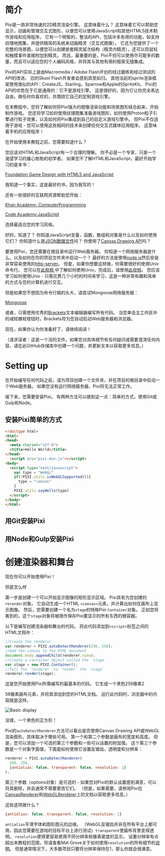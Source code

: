 # 简介

Pixi是一款非常快速的2D精灵渲染引擎。 这意味着什么？ 这意味着它可以帮助您显示，动画和管理交互式图形，以便您可以使用JavaScript和其他HTML5技术制作游戏和应用程序。 它有一个明智的，整洁的API，包括许多有用的功能，如支持纹理地图集，并提供精简的系统来动画精灵（交互式图像）。 它还为您提供了一个完整的场景图，以便您可以创建嵌套精灵层次结构（精灵内精灵），还可以将鼠标和触摸事件直接附加到精灵。 而且，最重要的是，Pixi不但可以使用尽可能多的数量，而且可以适应您的个人编码风格，并将其与其他有用的框架无缝集成。

Pixi的API实际上是由Macromedia / Adobe Flash开创的经过磨练和经过测试的API的改进。 旧的Skool Flash开发者会感到宾至如归。 其他当前的sprite渲染框架使用类似的API：CreateJS，Starling，Sparrow和Apple的SpriteKit。 Pixi的API的优势在于它是通用的：它不是游戏引擎。 这是很好的，因为它让你完全表达自由，做任何你喜欢的，并围绕它自己的定制游戏引擎。

在本教程中，您将了解如何将Pixi强大的图像渲染功能和场景图形结合起来，开始制作游戏。 您还将学习如何使用纹理图集准备游戏图形，如何使用Proton粒子引擎进行粒子效果，以及如何将Pixi集成到自己的自定义游戏引擎中。 但Pixi不仅适用于游戏 - 您可以使用这些相同的技术来创建任何交互式媒体应用程序。 这意味着手机的应用程序！

在开始使用本教程之前，您需要知道什么？

您应该对HTML和JavaScript有一个合理的理解。 你不必是一个专家，只是一个渴望学习的雄心勃勃的初学者。 如果您不了解HTML和JavaScript，最好开始学习的是本书：

[Foundation Game Design with HTML5 and JavaScript](http://www.apress.com/9781430247166)

我知道一个事实，这是最好的书，因为我写的！

还有一些很好的互联网资源帮助您开始：

[Khan Academy: ComputerProgramming](http://www.khanacademy.org/computing/cs)

[Code Academy:JavaScript](http://www.codecademy.com/tracks/javascript)

选择最适合您的学习风格。

好的，知道了？ 你知道JavaScript变量，函数，数组和对象是什么以及如何使用它们？ 你知道什么是[JSON数据文件](www.copterlabs.com/blog/json-what-it-is-how-it-works-how-to-use-it/)吗？ 你使用了[Canvas Drawing API](https://developer.mozilla.org/en-US/docs/Web/API/Canvas_API/Drawing_graphics_with_canvas)吗？

要使用Pixi，您还需要在根目录中运行Web服务器。 你知道一个网络服务器是什么，以及如何在你的项目文件夹中启动一个？ 最好的方法是使用[node.js](http://nodejs.org)然后安装非常容易使用的[http-server](https://github.com/nodeapps/http-server)。 但是，如果你想要这样做，你需要很好的使用Unix命令行。 您可以在[此视频 ](https://www.youtube.com/watch?feature=player_embedded&v=cX9ASUE3YAQ)中了解如何使用Unix，完成后，请使用[此视频](https://www.youtube.com/watch?v=INk0ATBbclc)。 您应该学习如何使用Unix  - 只需花费几个小时的时间来学习，这是一种非常有趣和简单的方式与您的计算机进行交互。

但是如果您不想因为命令行搞的头大，请尝试Mongoose网络服务器：

[Mongoose](http://cesanta.com/mongoose.shtml)

或者，只需使用优秀的[Brackets](http://brackets.io)文本编辑器编写所有代码。 当您单击主工作区中的减轻螺栓按钮时，Brackets将为您自动启动Web服务器和浏览器。

现在，如果你认为你准备好了，请继续阅读！

（请求读者：这是一个活的文件。如果您对具体细节有任何疑问或需要澄清任何内容，请在此GitHub存储库中创建一个问题，并更新文本以获取更多信息。）

# Setting up

在开始编写任何代码之前，请为项目创建一个文件夹，并在项目的根目录中启动一个Web服务器。 如果您没有运行网络服务器，Pixi将无法正常工作。

接下来，您需要安装Pixi。 有两种方法可以做到这一点：简单的方式，使用Git或Gulp和Node。

## 安装Pixi简单的方式

```html
<!doctype html>
<html>
<head>
  <meta charset="utf-8">
  <title>Hello World</title>
</head>
  <script src="pixi.min.js"></script>
<body>
  <script type="text/javascript">
    var type = "WebGL"
    if(!PIXI.utils.isWebGLSupported()){
      type = "canvas"
    }
    PIXI.utils.sayHello(type)
  </script>
</body>
</html>
```

## 用Git安装Pixi

## 用Node和Gulp安装Pixi

# 创建渲染器和舞台

现在你可以开始使用Pixi！

但是怎么样

第一步是创建一个可以开始显示图像的矩形显示区域。 Pixi具有为您创建的`rerender`对象。 它自动生成一个HTML `<canvas>`元素，并计算出如何在画布上显示图像。 然后，您需要创建一个名为`stage`的特殊Pixi `Container`对象。 正如您将看到的，这个`stage`对象将被用作保存Pixi要显示的所有东西的根容器。

以下是编写创建渲染器和舞台的代码。 将此代码添加到`<script>`标签之间的HTML文档中：

```javascript
//Create the renderer
var renderer = PIXI.autoDetectRenderer(256, 256);
//Add the canvas to the HTML document
document.body.appendChild(renderer.view);
//Create a container object called the `stage`
var stage = new PIXI.Container();
//Tell the `renderer` to `render` the `stage`
renderer.render(stage);
```

这是您开始使用Pixi所需编写的最基本的代码。 它生成一个黑色256像素2

56像素画布元素，并将其添加到您的HTML文档。 运行此代码时，浏览器中的内容就是这样。

![Basic display](https://github.com/kittykatattack/learningPixi/raw/master/examples/images/screenshots/01.png)

没错，一个黑色的正方形！

Pixi的`autoDetectRenderer`方法可以看出是否使用Canvas Drawing API或WebGL渲染图形，具体取决于哪些可用。 第一个和第二个参数是画布的宽度和高度。 但是，您可以添加一个可选的第三个参数和一些可以设置的附加值。 这个第三个参数是一个对象字面值，下面是如何使用它设置反锯齿，透明度和分辨率：

```javascript
renderer = PIXI.autoDetectRenderer(
  256, 256,
  {antialias: false, transparent: false, resolution: 1}
);
```

第三个参数（options对象）是可选的 - 如果您对Pixi的默认设置感到满意，可以将其删除，并且通常不需要更改它们。 （但是，如果需要，请参阅Pixi在[CanvasRenderer](http://pixijs.download/release/docs/PIXI.CanvasRenderer.html)和[WebGLRenderer](http://pixijs.download/release/docs/PIXI.WebGLRenderer.html)上的文档以获取更多信息。）

这些选项做什么？

```javascript
{antialias: false, transparent: false, resolution: 1}
```

`antialias`平滑字体和图形图元的边缘。 （WebGL反锯齿并非在所有平台上都可用，因此您需要在游戏的目标平台上进行测试）`transparent`使画布背景变得透明。 `resolution`使得更容易使用不同分辨率和像素密度的显示。 设置分辨率有点超出本教程的范围，但请查看Mat Grove关于如何使用`resolution`的所有细节的[说明](http://www.goodboydigital.com/pixi-js-v2-fastest-2d-webgl-renderer/)。 但是通常情况下，大多数项目只要将分辨率保持在1，那么你就会很满意。